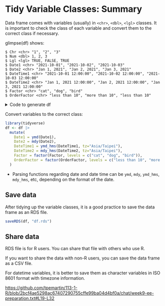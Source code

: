 # Tidy Variable Classes: Summary


Data frame comes with variables (usually) in `<chr>`, `<dbl>`, `<lgl>` classes. It is important to check the class of each variable and convert them to the correct class if necessary.


glimpse(df) shows:
```            
$ Chr <chr> "1", "2", "3"
$ Num <dbl> 1, 2, 3
$ Lgl <lgl> TRUE, FALSE, TRUE
$ Date1 <chr> "2021-10-01", "2021-10-02", "2021-10-03"
$ Date2 <chr> "Jan 1, 2021", "Jan 2, 2021", "Jan 3, 2021"
$ DateTime1 <chr> "2021-10-01 12:00:00", "2021-10-02 12:00:00", "2021-10-03 12:00:00"
$ DateTime2 <chr> "Jan 1, 2021 12:00:00", "Jan 2, 2021 12:00:00", "Jan 3, 2021 12:00:00"
$ Factor <chr> "cat", "dog", "bird"
$ OrderFactor <chr> "less than 10", "more than 10", "less than 10"
```

<details>
<summary>Code to generate df</summary>

<https://github.com/tpemartin/113-1-R/blob/bdf6484e4bb1c84a5e602b3f54e578fbc11a04ad/R/week9-ee-preparation.R#L95-L115>

</details>

Convert variables to the correct class:

```r
library(tidyverse)
df <- df |>
  mutate(
    Date1 = ymd(Date1),
    Date2 = mdy(Date2),
    DateTime1 = ymd_hms(DateTime1, tz="Asia/Taipei"),  
    DateTime2 = mdy_hms(DateTime2, tz="Asia/Taipei"),  
    Factor = factor(Factor, levels = c("cat", "dog", "bird")),
    OrderFactor = factor(OrderFactor, levels = c("less than 10", "more than 10"), ordered=TRUE)
  )
```

  - Parsing functions regarding date and date time can be `ymd`, `mdy`, `ymd_hms`, `mdy_hms`, etc, depending on the format of the date.   

## Save data

After tidying up the variable classes, it is a good practice to save the data frame as an RDS file. 

```r
saveRDS(df, "df.rds")
```

## Share data

RDS file is for R users. You can share that file with others who use R. 

If you want to share the data with non-R users, you can save the data frame as a CSV file.

For datetime variables, it is better to save them as character variables in ISO 8601 format with timezone information. 

<https://github.com/tpemartin/113-1-R/blob/2bcf4ae5298ac67407290755cffe99ba04d4bf0a/chat/week9-ee-preparation.txt#L19-L32>


